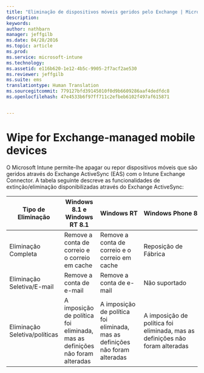 ```yaml
---
title: "Eliminação de dispositivos móveis geridos pelo Exchange | Microsoft Intune"
description: 
keywords: 
author: nathbarn
manager: jeffgilb
ms.date: 04/28/2016
ms.topic: article
ms.prod: 
ms.service: microsoft-intune
ms.technology: 
ms.assetid: e116b620-1e12-4b5c-9905-2f7acf2ae530
ms.reviewer: jeffgilb
ms.suite: ems
translationtype: Human Translation
ms.sourcegitcommit: 779127bfd39145010f0d9b6609286aaf4dedfdc8
ms.openlocfilehash: 47e4533b6f97ff711c2efbeb6102f497af615871


---
```



# Wipe for Exchange-managed mobile devices
O Microsoft Intune permite-lhe apagar ou repor dispositivos móveis que são geridos através do Exchange ActiveSync (EAS) com o Intune Exchange Connector. A tabela seguinte descreve as funcionalidades de extinção/eliminação disponibilizadas através do Exchange ActiveSync:

|Tipo de Eliminação|Windows 8.1 e Windows RT 8.1|Windows RT|Windows Phone 8|iOS|Android|
|----------------|----------------------------------|--------------|-------------------|-------|-----------|
|Eliminação Completa|Remove a conta de correio e o correio em cache|Remove a conta de correio e o correio em cache|Reposição de Fábrica|Reposição de Fábrica|Reposição de Fábrica|
|Eliminação Seletiva/E-mail|Remove a conta de e-mail|Remove a conta de e-mail|Não suportado|Não suportado|Não suportado|
|Eliminação Seletiva/políticas|A imposição de política foi eliminada, mas as definições não foram alteradas|A imposição de política foi eliminada, mas as definições não foram alteradas|A imposição de política foi eliminada, mas as definições não foram alteradas|A imposição de política foi eliminada, mas as definições não foram alteradas|A imposição de política foi eliminada, mas as definições não foram alteradas|



<!--HONumber=Jun16_HO4-->


